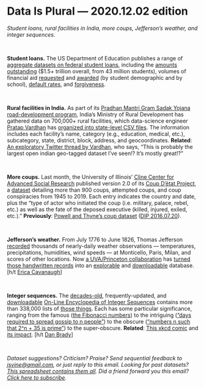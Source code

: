 Data Is Plural — 2020.12.02 edition
===================================

*Student loans, rural facilities in India, more coups, Jefferson’s weather, and integer sequences.*

&nbsp;

**Student loans.** The US Department of Education publishes a range of [aggregate datasets on federal student loans](https://studentaid.gov/data-center/student), including the [amounts outstanding](https://studentaid.gov/data-center/student/portfolio) ($1.5+ trillion overall, from 43 million students), volumes of financial aid [requested](https://studentaid.gov/data-center/student/application-volume) and [awarded](https://studentaid.gov/data-center/student/title-iv) (by student demographic and by school), [default rates](https://studentaid.gov/data-center/student/default), and [forgiveness](https://studentaid.gov/data-center/student/loan-forgiveness).

&nbsp;

**Rural facilities in India.** As part of its [Pradhan Mantri Gram Sadak Yojana](http://omms.nic.in/) [road-development program](https://en.wikipedia.org/wiki/Pradhan_Mantri_Gram_Sadak_Yojana), India’s Ministry of Rural Development has gathered data on 700,000+ rural facilities, which data-science engineer [Pratap Vardhan](https://pratapvardhan.com) has [organized into state-level CSV files](https://github.com/pratapvardhan/rural-facilities-pmgsy). The information includes each facility’s name, category (e.g., education, medical, etc.), subcategory, state, district, block, address, and geocoordinates. **Related**: [An exploratory Twitter thread by Vardhan](https://twitter.com/PratapVardhan/status/1332174593877020673), who says, “This is probably the largest open indian geo-tagged dataset I’ve seen!? It’s mostly great!?”

&nbsp;

**More coups.** Last month, the University of Illinois’ [Cline Center for Advanced Social Research](https://clinecenter.illinois.edu) published version 2.0 of its [Coup D’état Project](https://clinecenter.illinois.edu/project/research-themes/democracy-and-development/coup-detat-project-cdp), a [dataset](https://databank.illinois.edu/datasets/IDB-9651987) detailing more than 900 coups, attempted coups, and coup conspiracies from 1945 to 2019. Each entry indicates the country and date, plus the “type of actor who initiated the coup (i.e. military, palace, rebel, etc.) as well as the fate of the deposed executive (killed, injured, exiled, etc.).” **Previously**: [Powell and Thyne’s coup dataset](https://www.jonathanmpowell.com/coup-detat-dataset.html) ([DIP 2016.07.20](https://tinyletter.com/data-is-plural/letters/data-is-plural-2016-07-20-edition)).

&nbsp;

**Jefferson’s weather.** From July 1776 to June 1826, Thomas Jefferson [recorded](https://jefferson-weather-records.org/node/40574) thousands of nearly-daily weather observations — temperatures, precipitations, humidities, wind speeds — at Monticello, Paris, Milan, and scores of other locations. Now [a UVA/Princeton collaboration](https://jefferson-weather-records.org/node/41011) has [turned those handwritten records](https://jefferson-weather-records.org/node/40566) into an [explorable](https://jefferson-weather-records.org/node/40568) and [downloadable](https://jefferson-weather-records.org/node/41009) database. [h/t [Erica Cavanaugh](https://twitter.com/ecava12/status/1329503730706866179)]

&nbsp;

**Integer sequences.** The [decades-old](https://oeis.org/wiki/Welcome#OEIS:_Brief_History), frequently-updated, and [downloadable](https://oeis.org/wiki/Welcome#Compressed_Versions) [On-Line Encyclopedia of Integer Sequences](https://oeis.org/) contains more than 338,000 lists of [those things](https://en.wikipedia.org/wiki/Integer_sequence). Each has some particular significance, ranging from the famous ([the Fibonacci numbers](https://oeis.org/A000045)) to the intriguing ([“days required to spread gossip to n people”](https://oeis.org/A007456)) to the obscure ([“numbers n such that 2^n + 35 is prime”](https://oeis.org/A056561)) to the super-obscure. **Related**: [This xkcd comic](https://xkcd.com/2016/) and [its impact](https://oeis.org/A316600). [h/t [Dan Brady](https://danjbrady.com)]

&nbsp;

*Dataset suggestions? Criticism? Praise? Send sequential feedback to jsvine@gmail.com, or just reply to this email. Looking for past datasets? [This spreadsheet contains them all](https://docs.google.com/spreadsheets/d/1wZhPLMCHKJvwOkP4juclhjFgqIY8fQFMemwKL2c64vk). Did a friend forward you this email? [Click here to subscribe](https://tinyletter.com/data-is-plural).*